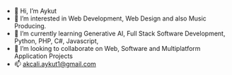 - 👋 Hi, I’m Aykut
- 👀 I’m interested in Web Development, Web Design and also Music Producing.
- 🌱 I’m currently learning Generative AI, Full Stack Software Development, Python, PHP, C#, Javascript, 
- 💞️ I’m looking to collaborate on Web, Software and Multiplatform Application Projects
- 📫 akcali.aykut1@gmail.com

<!---
aakcali/aakcali is a ✨ special ✨ repository because its `README.md` (this file) appears on your GitHub profile.
You can click the Preview link to take a look at your changes.
--->
